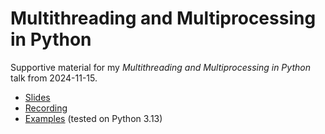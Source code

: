 # Multithreading and Multiprocessing in Python

Supportive material for my *Multithreading and Multiprocessing in Python* talk from 2024-11-15.

* [Slides](https://github.com/s3rvac/talks/raw/master/2024-11-15-Multithreading-and-Multiprocessing-in-Python/slides.pdf)
* [Recording](https://www.youtube.com/watch?v=uXn75rhqJWU)
* [Examples](https://github.com/s3rvac/talks/tree/master/2024-11-15-Multithreading-and-Multiprocessing-in-Python/examples) (tested on Python 3.13)
